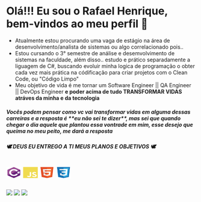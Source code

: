 # Olá!!! Eu sou o Rafael Henrique, bem-vindos ao meu perfil 👋


-  Atualmente estou procurando uma vaga de estágio na área de desenvolvimento/analista de sistemas ou algo correlacionado pois..
- Estou cursando o 3° semestre de análise e desemvolvimento de sistemas na faculdade, além disso..
  estudo e prático separadamente a liguagem de C#, buscando evoluir minha logica de programação o obter cada vez mais prática na
  códificação para criar projetos com o Clean Code, ou "Código Limpo"
- Meu objetivo de vida é me tornar um  Software Engineer ||  QA Engineer || DevOps Engineer **e poder acima de tudo TRANSFORMAR VIDAS
  atráves da minha e da tecnologia**

<h5> Vocês podem pensar como vc vai transformar vidas em alguma dessas carreiras e a resposta é **eu não sei te dizer**, mas sei que quando
 chegar o dia aquele que plantou essa vontrade em mim, esse desejo que queima no meu peito, me dará a resposta </h5>
 
 ##### 🕊 DEUS EU ENTREGO A TI MEUS PLANOS E OBJETIVOS 🕊

  <div style="display: inline_block"><br>
  <img align="center" alt="Rafa-Csharp" height="30" width="40" src="https://raw.githubusercontent.com/devicons/devicon/master/icons/csharp/csharp-original.svg">
  <img align="center" alt="Rafa-Js" height="30" width="40" src="https://raw.githubusercontent.com/devicons/devicon/master/icons/javascript/javascript-plain.svg">
  <img align="center" alt="Rafa-HTML" height="30" width="40" src="https://raw.githubusercontent.com/devicons/devicon/master/icons/html5/html5-original.svg">
  <img align="center" alt="Rafa-CSS" height="30" width="40" src="https://raw.githubusercontent.com/devicons/devicon/master/icons/css3/css3-original.svg">
</div>
  
  ##
 
<div> 
  <a href="https://www.instagram.com/rafael_souzh" target="_blank"><img src="https://img.shields.io/badge/-Instagram-%23E4405F?style=for-the-badge&logo=instagram&logoColor=white" target="_blank"></a>
  <a href = "mailto:rafaelsouza12072005@gmail.com"><img src="https://img.shields.io/badge/-Gmail-%23333?style=for-the-badge&logo=gmail&logoColor=white" target="_blank"></a>
  <a href="https://www.linkedin.com/in/rafael-souza-b61324216" target="_blank"><img src="https://img.shields.io/badge/-LinkedIn-%230077B5?style=for-the-badge&logo=linkedin&logoColor=white" target="_blank"></a> 
  
</div>
